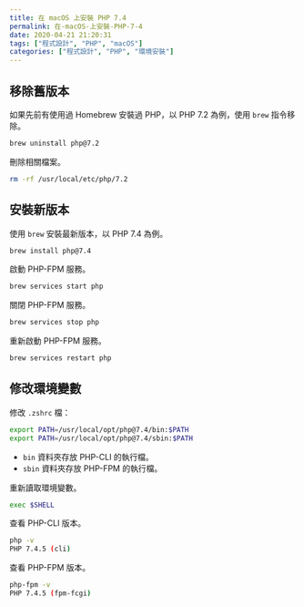 ```yaml
---
title: 在 macOS 上安裝 PHP 7.4
permalink: 在-macOS-上安裝-PHP-7-4
date: 2020-04-21 21:20:31
tags: ["程式設計", "PHP", "macOS"]
categories: ["程式設計", "PHP", "環境安裝"]
---
```


## 移除舊版本

如果先前有使用過 Homebrew 安裝過 PHP，以 PHP 7.2 為例，使用 `brew` 指令移除。

```BASH
brew uninstall php@7.2
```

刪除相關檔案。

```BASH
rm -rf /usr/local/etc/php/7.2
```

## 安裝新版本

使用 `brew` 安裝最新版本，以 PHP 7.4 為例。

```BASH
brew install php@7.4
```

啟動 PHP-FPM 服務。

```BASH
brew services start php
```

關閉 PHP-FPM 服務。

```BASH
brew services stop php
```

重新啟動 PHP-FPM 服務。

```BASH
brew services restart php
```

## 修改環境變數

修改 `.zshrc` 檔：

```BASH
export PATH=/usr/local/opt/php@7.4/bin:$PATH
export PATH=/usr/local/opt/php@7.4/sbin:$PATH
```

- `bin` 資料夾存放 PHP-CLI 的執行檔。
- `sbin` 資料夾存放 PHP-FPM 的執行檔。

重新讀取環境變數。

```BASH
exec $SHELL
```

查看 PHP-CLI 版本。

```BASH
php -v
PHP 7.4.5 (cli)
```

查看 PHP-FPM 版本。

```BASH
php-fpm -v
PHP 7.4.5 (fpm-fcgi)
```
